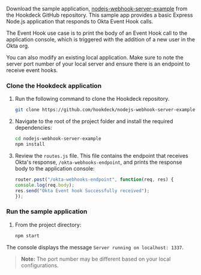 Download the sample application, [nodejs-webhook-server-example](https://github.com/hookdeck/nodejs-webhook-server-example) from the Hookdeck GitHub repository. This sample app provides a basic Express Node.js application that responds to Okta Event Hook calls.

The Event Hook use case is to print the body of an Event Hook call to the application console, which is triggered with the addition of a new user in the Okta org.

You can also modify an existing local application. Make sure to note the server port number of your local server and ensure there is an endpoint to receive event hooks.

### Clone the Hookdeck application

1. Run the following command to clone the Hookdeck repository.

    ```bash
    git clone https://github.com/hookdeck/nodejs-webhook-server-example.git
    ```

1. Navigate to the root of the project folder and install the required dependencies:

    ```bash
    cd nodejs-webhook-server-example
    npm install
    ```

1. Review the `routes.js` file. This file contains the endpoint that receives Okta's response, `/okta-webhooks-endpoint`, and prints the response body to the application console:

    ```JavaScript
    router.post("/okta-webhooks-endpoint", function(req, res) {
    console.log(req.body);
    res.send("Okta Event hook Successfully received");
    });
    ```

### Run the sample application

1. From the project directory:

    ```bash
    npm start
    ```

The console displays the message `Server running on localhost: 1337`.

>**Note:** The port number may be different based on your local configurations.
